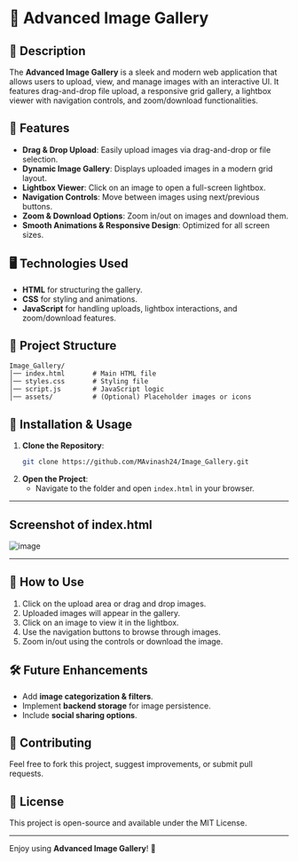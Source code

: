 # 📸 Advanced Image Gallery

## 📝 Description
The **Advanced Image Gallery** is a sleek and modern web application that allows users to upload, view, and manage images with an interactive UI. It features drag-and-drop file upload, a responsive grid gallery, a lightbox viewer with navigation controls, and zoom/download functionalities.

## 🚀 Features
- **Drag & Drop Upload**: Easily upload images via drag-and-drop or file selection.
- **Dynamic Image Gallery**: Displays uploaded images in a modern grid layout.
- **Lightbox Viewer**: Click on an image to open a full-screen lightbox.
- **Navigation Controls**: Move between images using next/previous buttons.
- **Zoom & Download Options**: Zoom in/out on images and download them.
- **Smooth Animations & Responsive Design**: Optimized for all screen sizes.

## 🖥️ Technologies Used
- **HTML** for structuring the gallery.
- **CSS** for styling and animations.
- **JavaScript** for handling uploads, lightbox interactions, and zoom/download features.

## 📂 Project Structure
```
Image_Gallery/
│── index.html       # Main HTML file
│── styles.css       # Styling file
│── script.js        # JavaScript logic
│── assets/          # (Optional) Placeholder images or icons
```

## 📜 Installation & Usage
1. **Clone the Repository**:
   ```bash
   git clone https://github.com/MAvinash24/Image_Gallery.git
   ```
2. **Open the Project**:
   - Navigate to the folder and open `index.html` in your browser.

---

## Screenshot of index.html

![image](https://github.com/user-attachments/assets/34234a24-0e55-4073-b2a4-22a350a9d69e)

---
## 🎯 How to Use
1. Click on the upload area or drag and drop images.
2. Uploaded images will appear in the gallery.
3. Click on an image to view it in the lightbox.
4. Use the navigation buttons to browse through images.
5. Zoom in/out using the controls or download the image.

## 🛠️ Future Enhancements
- Add **image categorization & filters**.
- Implement **backend storage** for image persistence.
- Include **social sharing options**.

## 🤝 Contributing
Feel free to fork this project, suggest improvements, or submit pull requests.

## 📜 License
This project is open-source and available under the MIT License.

---
Enjoy using **Advanced Image Gallery**! 🚀
